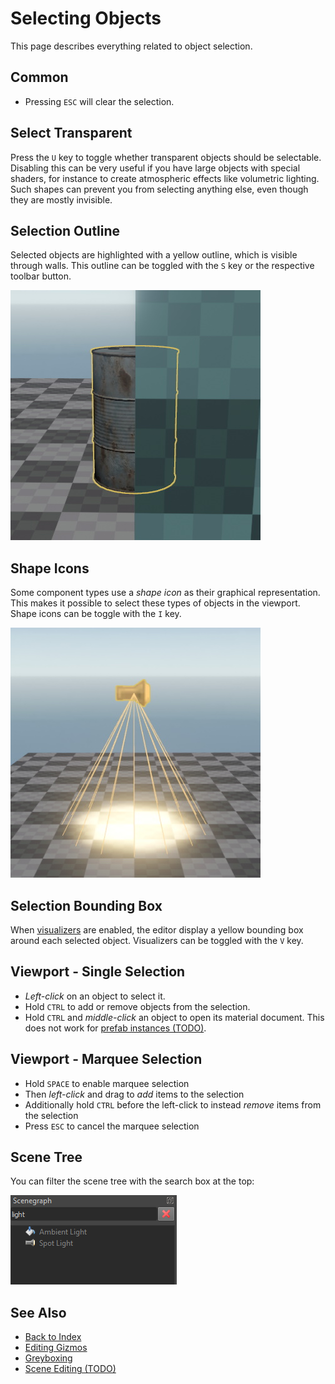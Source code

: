 # Selecting Objects

This page describes everything related to object selection.

## Common

* Pressing `ESC` will clear the selection.

## Select Transparent

Press the `U` key to toggle whether transparent objects should be selectable. Disabling this can be very useful if you have large objects with special shaders, for instance to create atmospheric effects like volumetric lighting. Such shapes can prevent you from selecting anything else, even though they are mostly invisible.

## Selection Outline

Selected objects are highlighted with a yellow outline, which is visible through walls. This outline can be toggled with the `S` key or the respective toolbar button.

![Selection Outline](media/selection-outline.jpg)

## Shape Icons

Some component types use a *shape icon* as their graphical representation. This makes it possible to select these types of objects in the viewport. Shape icons can be toggle with the `I` key.

![Shape Icon](media/visualizer-shapeicon.jpg)

## Selection Bounding Box

When [visualizers](gizmos.md#visualizers) are enabled, the editor display a yellow bounding box around each selected object. Visualizers can be toggled with the `V` key.

## Viewport - Single Selection

* *Left-click* on an object to select it.
* Hold `CTRL` to add or remove objects from the selection.
* Hold `CTRL` and *middle-click* an object to open its material document. This does not work for [prefab instances (TODO)](../prefabs/prefabs-overview.md).

## Viewport - Marquee Selection

* Hold `SPACE` to enable marquee selection
* Then *left-click* and drag to *add* items to the selection
* Additionally hold `CTRL` before the left-click to instead *remove* items from the selection
* Press `ESC` to cancel the marquee selection

## Scene Tree

You can filter the scene tree with the search box at the top:

![Scene Tree Filter](media/scene-tree-filter.png)

## See Also

* [Back to Index](../index.md)
* [Editing Gizmos](gizmos.md)
* [Greyboxing](greyboxing.md)
* [Scene Editing (TODO)](scene-editing.md)

